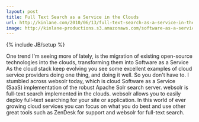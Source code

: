 ```yaml
---
layout: post
title: Full Text Search as a Service in the Clouds
url: http://kinlane.com/2010/06/13/full-text-search-as-a-service-in-the-clouds/
image: http://kinlane-productions.s3.amazonaws.com/software-as-a-service/websolr.PNG
---
```

{% include JB/setup %}
One trend I'm seeing more of lately, is the migration of existing open-source technologies into the clouds, transforming them into Software as a Service
As the cloud stack keep evolving you see some excellent examples of cloud service providers doing one thing, and doing it well. So you don't have to.
I stumbled across websolr today, which is cloud Software as a Service (SaaS) implementation of the robust Apache Solr search server.
websolr is full-text search implemented in the clouds. websolr allows you to easily deploy full-text searching for your site or application.
In this world of ever growing cloud services you can focus on what you do best and use other great tools such as ZenDesk for support and websolr for full-text search.